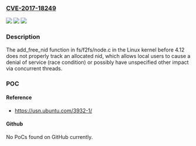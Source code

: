 ### [CVE-2017-18249](https://cve.mitre.org/cgi-bin/cvename.cgi?name=CVE-2017-18249)
![](https://img.shields.io/static/v1?label=Product&message=n%2Fa&color=blue)
![](https://img.shields.io/static/v1?label=Version&message=n%2Fa&color=blue)
![](https://img.shields.io/static/v1?label=Vulnerability&message=n%2Fa&color=brighgreen)

### Description

The add_free_nid function in fs/f2fs/node.c in the Linux kernel before 4.12 does not properly track an allocated nid, which allows local users to cause a denial of service (race condition) or possibly have unspecified other impact via concurrent threads.

### POC

#### Reference
- https://usn.ubuntu.com/3932-1/

#### Github
No PoCs found on GitHub currently.

